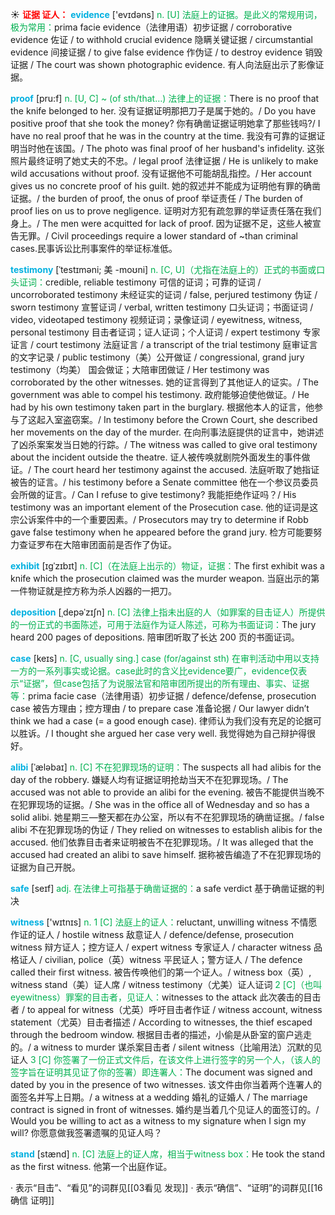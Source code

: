 ☀ <font color="red">**证据 证人：**</font>
<font color="sky blue">**evidence**</font> ['evɪdəns] 
<font color="#00b050">n. [U] 法庭上的证据。是此义的常规用词，极为常用：</font>prima facie evidence（法律用语）初步证据 / corroborative evidence 佐证 / to withhold crucial evidence 隐瞒关键证据 / circumstantial evidence 间接证据 / to give false evidence 作伪证 / to destroy evidence 销毁证据 / The court was shown photographic evidence. 有人向法庭出示了影像证据。
           
<font color="sky blue">**proof**</font> [pru:f]
<font color="#00b050">n. [U, C] ~ (of sth/that…) 法律上的证据：</font>There is no proof that the knife belonged to her. 没有证据证明那把刀子是属于她的。/ Do you have positive proof that she took the money? 你有确凿证据证明她拿了那些钱吗?/ I have no real proof that he was in the country at the time. 我没有可靠的证据证明当时他在该国。/ The photo was final proof of her husband's infidelity. 这张照片最终证明了她丈夫的不忠。/ legal proof 法律证据 / He is unlikely to make wild accusations without proof. 没有证据他不可能胡乱指控。/ Her account gives us no concrete proof of his guilt. 她的叙述并不能成为证明他有罪的确凿证据。/ the burden of proof, the onus of proof 举证责任 / The burden of proof lies on us to prove negligence. 证明对方犯有疏忽罪的举证责任落在我们身上。/ The men were acquitted for lack of proof. 因为证据不足，这些人被宣告无罪。/ Civil proceedings require a lower standard of ~than criminal cases.民事诉讼比刑事案件的举证标准低。
           
<font color="sky blue">**testimony**</font> [ˈtestɪməni; 美 -moʊni]
<font color="#00b050">n. [C, U]（尤指在法庭上的）正式的书面或口头证词：</font>credible, reliable testimony 可信的证词；可靠的证词 / uncorroborated testimony 未经证实的证词 / false, perjured testimony 伪证 / sworn testimony 宣誓证词 / verbal, written testimony 口头证词；书面证词 / video, videotaped testimony 视频证词；录像证词 / eyewitness, witness, personal testimony 目击者证词；证人证词；个人证词 / expert testimony 专家证言 / court testimony 法庭证言 / a transcript of the trial testimony 庭审证言的文字记录 / public testimony（美）公开做证 / congressional, grand jury testimony（均美） 国会做证；大陪审团做证 / Her testimony was corroborated by the other witnesses. 她的证言得到了其他证人的证实。/ The government was able to compel his testimony. 政府能够迫使他做证。/ He had by his own testimony taken part in the burglary. 根据他本人的证言，他参与了这起入室盗窃案。/ In testimony before the Crown Court, she described her movements on the day of the murder. 在向刑事法庭提供的证言中，她讲述了凶杀案案发当日她的行踪。/ The witness was called to give oral testimony about the incident outside the theatre. 证人被传唤就剧院外面发生的事件做证。/ The court heard her testimony against the accused. 法庭听取了她指证被告的证言。/ his testimony before a Senate committee 他在一个参议员委员会所做的证言。/ Can I refuse to give testimony? 我能拒绝作证吗？/ His testimony was an important element of the Prosecution case. 他的证词是这宗公诉案件中的一个重要因素。/ Prosecutors may try to determine if Robb gave false testimony when he appeared before the grand jury. 检方可能要努力查证罗布在大陪审团面前是否作了伪证。
                       
<font color="sky blue">**exhibit**</font> [ɪgˈzɪbɪt]
<font color="#00b050">n. [C]（在法庭上出示的）物证，证据：</font>The first exhibit was a knife which the prosecution claimed was the murder weapon. 当庭出示的第一件物证就是控方称为杀人凶器的一把刀。

<font color="sky blue">**deposition**</font> [ˌdepəˈzɪʃn]
<font color="#00b050">n. [C] 法律上指未出庭的人（如罪案的目击证人）所提供的一份正式的书面陈述，可用于法庭作为证人陈述，可称为书面证词：</font>The jury heard 200 pages of depositions. 陪审团听取了长达 200 页的书面证词。

<font color="sky blue">**case**</font> [keɪs] 
<font color="#00b050">n. [C, usually sing.] case (for/against sth) 在审判活动中用以支持一方的一系列事实或论据。case此时的含义比evidence要广，evidence仅表示“证据”，但case包括了为说服法官和陪审团所提出的所有理由、事实、证据等：</font>prima facie case（法律用语）初步证据 / defence/defense, prosecution case 被告方理由；控方理由 / to prepare case 准备论据 / Our lawyer didn’t think we had a case (= a good enough case). 律师认为我们没有充足的论据可以胜诉。/ I thought she argued her case very well. 我觉得她为自己辩护得很好。
           
<font color="sky blue">**alibi**</font> [ˈæləbaɪ]
<font color="#00b050">n. [C] 不在犯罪现场的证明：</font>The suspects all had alibis for the day of the robbery. 嫌疑人均有证据证明抢劫当天不在犯罪现场。/ The accused was not able to provide an alibi for the evening. 被告不能提供当晚不在犯罪现场的证据。/ She was in the office all of Wednesday and so has a solid alibi. 她星期三—整天都在办公室，所以有不在犯罪现场的确凿证据。/ false alibi 不在犯罪现场的伪证 / They relied on witnesses to establish alibis for the accused. 他们依靠目击者来证明被告不在犯罪现场。/ It was alleged that the accused had created an alibi to save himself. 据称被告编造了不在犯罪现场的证据为自己开脱。

<font color="sky blue">**safe**</font> [seɪf] 
<font color="#00b050">adj. 在法律上可指基于确凿证据的：</font>a safe verdict 基于确凿证据的判决

<font color="sky blue">**witness**</font> ['wɪtnɪs] 
<font color="#00b050">n. 1 [C] 法庭上的证人：</font>reluctant, unwilling witness 不情愿作证的证人 / hostile witness 敌意证人 / defence/defense, prosecution witness 辩方证人；控方证人 / expert witness 专家证人 / character witness 品格证人 / civilian, police（英）witness 平民证人；警方证人 / The defence called their first witness. 被告传唤他们的第一个证人。/ witness box（英）, witness stand（美）证人席 / witness testimony（尤美）证人证词 <font color="#00b050">2 [C]（也叫eyewitness）罪案的目击者，见证人：</font>witnesses to the attack 此次袭击的目击者 / to appeal for witness（尤英）呼吁目击者作证 / witness account, witness statement（尤英）目击者描述 / According to witnesses, the thief escaped through the bedroom window. 根据目击者的描述，小偷是从卧室的窗户逃走的。/ a witness to murder 谋杀案目击者 / silent witness（比喻用法）沉默的见证人 <font color="#00b050">3 [C] 你签署了一份正式文件后，在该文件上进行签字的另一个人，（该人的签字旨在证明其见证了你的签署）即连署人：</font>The document was signed and dated by you in the presence of two witnesses. 该文件由你当着两个连署人的面签名并写上日期。/ a witness at a wedding 婚礼的证婚人 / The marriage contract is signed in front of witnesses. 婚约是当着几个见证人的面签订的。/ Would you be willing to act as a witness to my signature when I sign my will? 你愿意做我签署遗嘱的见证人吗？

<font color="sky blue">**stand**</font> [stænd] 
<font color="#00b050">n. [C] 法庭上的证人席，相当于witness box：</font>He took the stand as the first witness. 他第一个出庭作证。

· 表示“目击”、“看见”的词群见[[03看见 发现]]
· 表示“确信”、“证明”的词群见[[16确信 证明]]
